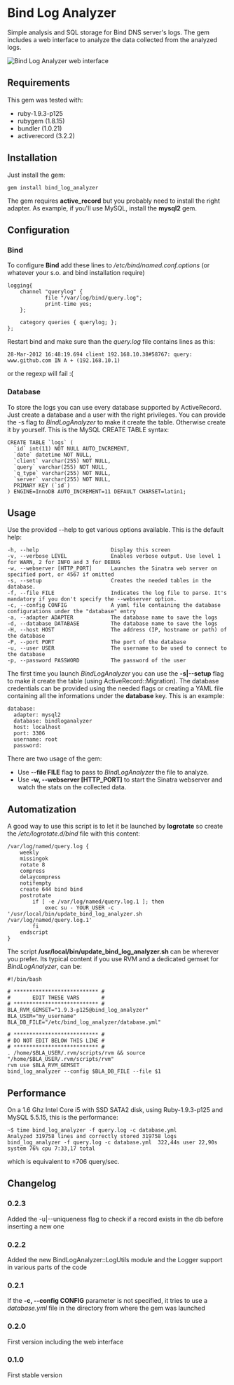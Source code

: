 # Bind Log Analyzer

Simple analysis and SQL storage for Bind DNS server's logs.
The gem includes a web interface to analyze the data collected from the analyzed logs.

![Bind Log Analyzer web interface](http://f.cl.ly/items/0A1A173R3b012R1V2x2b/bind_log_analyzer_screenshot_1.jpg)

## Requirements

This gem was tested with:

- ruby-1.9.3-p125
- rubygem (1.8.15)
- bundler (1.0.21)
- activerecord (3.2.2)

## Installation

Just install the gem:

    gem install bind_log_analyzer

The gem requires **active_record** but you probably need to install the right adapter. As example, if you'll use MySQL, install the **mysql2** gem.

## Configuration

### Bind

To configure **Bind** add these lines to _/etc/bind/named.conf.options_ (or whatever your s.o. and bind installation require)

    logging{
        channel "querylog" {
                file "/var/log/bind/query.log";
                print-time yes;
        };

        category queries { querylog; };
    };

Restart bind and make sure than the _query.log_ file contains lines as this:

    28-Mar-2012 16:48:19.694 client 192.168.10.38#58767: query: www.github.com IN A + (192.168.10.1)

or the regexp will fail :(

### Database

To store the logs you can use every database supported by ActiveRecord. Just create a database and a user with the right privileges. You can provide the -s flag to *BindLogAnalyzer* to make it create the table. Otherwise create it by yourself.
This is the MySQL CREATE TABLE syntax:

    CREATE TABLE `logs` (
      `id` int(11) NOT NULL AUTO_INCREMENT,
      `date` datetime NOT NULL,
      `client` varchar(255) NOT NULL,
      `query` varchar(255) NOT NULL,
      `q_type` varchar(255) NOT NULL,
      `server` varchar(255) NOT NULL,
      PRIMARY KEY (`id`)
    ) ENGINE=InnoDB AUTO_INCREMENT=11 DEFAULT CHARSET=latin1;

## Usage

Use the provided --help to get various options available. This is the default help:

    -h, --help                       Display this screen
    -v, --verbose LEVEL              Enables verbose output. Use level 1 for WARN, 2 for INFO and 3 for DEBUG
    -w, --webserver [HTTP_PORT]      Launches the Sinatra web server on specified port, or 4567 if omitted
    -s, --setup                      Creates the needed tables in the database.
    -f, --file FILE                  Indicates the log file to parse. It's mandatory if you don't specify the --webserver option.
    -c, --config CONFIG              A yaml file containing the database configurations under the "database" entry
    -a, --adapter ADAPTER            The database name to save the logs
    -d, --database DATABASE          The database name to save the logs
    -H, --host HOST                  The address (IP, hostname or path) of the database
    -P, --port PORT                  The port of the database
    -u, --user USER                  The username to be used to connect to the database
    -p, --password PASSWORD          The password of the user

The first time you launch *BindLogAnalyzer* you can use the **-s|--setup** flag to make it create the table (using ActiveRecord::Migration).
The database credentials can be provided using the needed flags or creating a YAML file containing all the informations under the **database** key. This is an example:

    database:
      adapter: mysql2
      database: bindloganalyzer
      host: localhost
      port: 3306
      username: root
      password:  

There are two usage of the gem:

* Use **--file FILE** flag to pass to *BindLogAnalyzer* the file to analyze.
* Use **-w, --webserver [HTTP_PORT]** to start the Sinatra webserver and watch the stats on the collected data.

## Automatization

A good way to use this script is to let it be launched by **logrotate** so create the _/etc/logrotate.d/bind_ file with this content:

    /var/log/named/query.log {
        weekly
        missingok
        rotate 8
        compress
        delaycompress
        notifempty
        create 644 bind bind
        postrotate
            if [ -e /var/log/named/query.log.1 ]; then
                exec su - YOUR_USER -c '/usr/local/bin/update_bind_log_analyzer.sh /var/log/named/query.log.1'
            fi
        endscript
    } 

The script **/usr/local/bin/update_bind_log_analyzer.sh** can be wherever you prefer. Its typical content if you use RVM and a dedicated gemset for *BindLogAnalyzer*, can be:

    #!/bin/bash

    # *************************** #
    #       EDIT THESE VARS       #
    # *************************** #
    BLA_RVM_GEMSET="1.9.3-p125@bind_log_analyzer"
    BLA_USER="my_username"
    BLA_DB_FILE="/etc/bind_log_analyzer/database.yml"

    # *************************** #
    # DO NOT EDIT BELOW THIS LINE #
    # *************************** #
    . /home/$BLA_USER/.rvm/scripts/rvm && source "/home/$BLA_USER/.rvm/scripts/rvm"
    rvm use $BLA_RVM_GEMSET
    bind_log_analyzer --config $BLA_DB_FILE --file $1

## Performance

On a 1.6 Ghz Intel Core i5 with SSD SATA2 disk, using Ruby-1.9.3-p125 and MySQL 5.5.15, this is the performance:

    ~$ time bind_log_analyzer -f query.log -c database.yml   
    Analyzed 319758 lines and correctly stored 319758 logs
    bind_log_analyzer -f query.log -c database.yml  322,44s user 22,90s system 76% cpu 7:33,17 total
    
which is equivalent to ±706 query/sec.

## Changelog

### 0.2.3

Added the -u|--uniqueness flag to check if a record exists in the db before inserting a new one

### 0.2.2

Added the new BindLogAnalyzer::LogUtils module and the Logger support in various parts of the code

### 0.2.1

If the **-c, --config CONFIG** parameter is not specified, it tries to use a *database.yml* file in the directory from where the gem was launched

### 0.2.0

First version including the web interface

### 0.1.0

First stable version